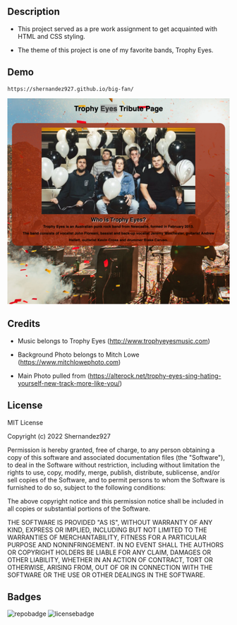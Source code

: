 # <Big-Fan>

## Description

- This project served as a pre work assignment to get acquainted with HTML and CSS styling.

- The theme of this project is one of my favorite bands, Trophy Eyes.

## Demo

    https://shernandez927.github.io/big-fan/

  ![demoscreenshot](./assets/images/FanpageScreenshot.png)
    

## Credits

- Music belongs to Trophy Eyes (http://www.trophyeyesmusic.com)

- Background Photo belongs to Mitch Lowe (https://www.mitchlowephoto.com)

- Main Photo pulled from (https://alterock.net/trophy-eyes-sing-hating-yourself-new-track-more-like-you/)


## License

MIT License

Copyright (c) 2022 Shernandez927

Permission is hereby granted, free of charge, to any person obtaining a copy
of this software and associated documentation files (the "Software"), to deal
in the Software without restriction, including without limitation the rights
to use, copy, modify, merge, publish, distribute, sublicense, and/or sell
copies of the Software, and to permit persons to whom the Software is
furnished to do so, subject to the following conditions:

The above copyright notice and this permission notice shall be included in all
copies or substantial portions of the Software.

THE SOFTWARE IS PROVIDED "AS IS", WITHOUT WARRANTY OF ANY KIND, EXPRESS OR
IMPLIED, INCLUDING BUT NOT LIMITED TO THE WARRANTIES OF MERCHANTABILITY,
FITNESS FOR A PARTICULAR PURPOSE AND NONINFRINGEMENT. IN NO EVENT SHALL THE
AUTHORS OR COPYRIGHT HOLDERS BE LIABLE FOR ANY CLAIM, DAMAGES OR OTHER
LIABILITY, WHETHER IN AN ACTION OF CONTRACT, TORT OR OTHERWISE, ARISING FROM,
OUT OF OR IN CONNECTION WITH THE SOFTWARE OR THE USE OR OTHER DEALINGS IN THE
SOFTWARE.


## Badges

![repobadge](https://img.shields.io/github/repo-size/shernandez927/big-fan?style=for-the-badge)
![licensebadge](https://img.shields.io/github/license/shernandez927/big-fan?style=for-the-badge)
